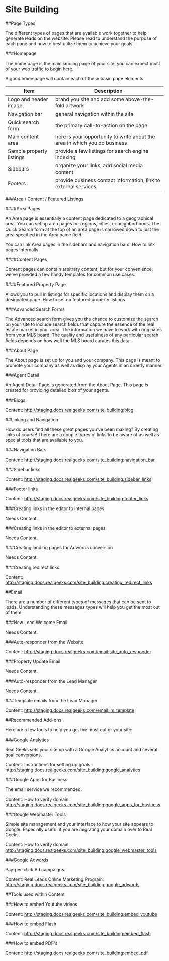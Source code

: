 # Site Building

##Page Types

The different types of pages that are available work together to help generate leads on the website. Please read to understand the purpose of each page and how to best utilize them to achieve your goals.

###Homepage

The home page is the main landing page of your site, you can expect most of your web traffic to begin here.

A good home page will contain each of these basic page elements:

Item | Description
---| ---
Logo and header image | brand you site and add some above-the-fold artwork
Navigation bar | general navigation within the site
Quick search form | the primary call-to-action on the page
Main content area | here is your opportunity to write about the area in which you do business
Sample property listings | provide a few listings for search engine indexing
Sidebars | organize your links, add social media content
Footers | provide business contact information, link to external services

###Area / Content / Featured Listings

####Area Pages

An Area page is essentially a content page dedicated to a geographical area. You can set up area pages for regions, cities, or neighborhoods. The Quick Search form at the top of an area page is narrowed down to just the area specified in the Area name field.

You can link Area pages in the sidebars and navigation bars. How to link pages internally

####Content Pages

Content pages can contain arbitrary content, but for your convenience, we've provided a few handy templates for common use cases.

####Featured Property Page

Allows you to pull in listings for specific locations and display them on a designated page. How to set up featured property listings

###Advanced Search Forms

The Advanced search form gives you the chance to customize the search on your site to include search fields that capture the essence of the real estate market in your area. The information we have to work with originates from your MLS board. The quality and usefulness of any particular search fields depends on how well the MLS board curates this data.

###About Page

The About page is set up for you and your company. This page is meant to promote your company as well as display your Agents in an orderly manner.

###Agent Detail

An Agent Detail Page is generated from the About Page. This page is created for providing detailed bios of your agents.

###Blogs

Content: http://staging.docs.realgeeks.com/site_building:blog

##Linking and Navigation

How do users find all these great pages you've been making? By creating links of course! There are a couple types of links to be aware of as well as special tools that are available to you.

###Navigation Bars

Content: http://staging.docs.realgeeks.com/site_building:navigation_bar

###Sidebar links

Content: http://staging.docs.realgeeks.com/site_building:sidebar_links

###Footer links

Content: http://staging.docs.realgeeks.com/site_building:footer_links

###Creating links in the editor to internal pages

Needs Content.

###Creating links in the editor to external pages

Needs Content.

###Creating landing pages for Adwords conversion

Needs Content.

###Creating redirect links

Content: http://staging.docs.realgeeks.com/site_building:creating_redirect_links

##Email

There are a number of different types of messages that can be sent to leads. Understanding these messages types will help you get the most out of them.

###New Lead Welcome Email

Needs Content.

###Auto-responder from the Website

Content: http://staging.docs.realgeeks.com/email:site_auto_responder

###Property Update Email

Needs Content.

###Auto-responder from the Lead Manager

Needs Content.

###Template emails from the Lead Manager

Content: http://staging.docs.realgeeks.com/email:lm_template

##Recommended Add-ons

Here are a few tools to help you get the most out or your site:

###Google Analytics

Real Geeks sets your site up with a Google Analytics account and several goal conversions.

Content: Instructions for setting up goals: http://staging.docs.realgeeks.com/site_building:google_analytics

###Google Apps for Business

The email service we recommended.

Content: How to verify domain: http://staging.docs.realgeeks.com/site_building:google_apps_for_business

###Google Webmaster Tools

Simple site management and your interface to how your site appears to Google. Especially useful if you are migrating your domain over to Real Geeks.

Content: How to verify domain: http://staging.docs.realgeeks.com/site_building:google_webmaster_tools

###Google Adwords

Pay-per-click Ad campaigns.

Content: Real Leads Online Marketing Program: http://staging.docs.realgeeks.com/site_building:google_adwords

##Tools used within Content

###How to embed Youtube videos

Content: http://staging.docs.realgeeks.com/site_building:embed_youtube

###How to embed Flash

Content: http://staging.docs.realgeeks.com/site_building:embed_flash

###How to embed PDF's

Content: http://staging.docs.realgeeks.com/site_building:embed_pdf

